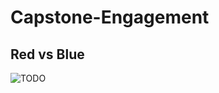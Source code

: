 # Capstone-Engagement

## Red vs Blue

![TODO](https://docs.google.com/presentation/d/17A9ZlxfWW_fTiWhyrSAfvKHdyMvtj0cuQfpHBYQPudY/edit?usp=sharing)

